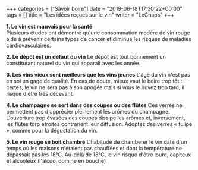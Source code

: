 +++
categories = ["Savoir boire"]
date = "2019-06-18T17:30:22+00:00"
tags = [] 
title = "Les idées reçues sur le vin"
writer = "LeChaps"
+++

**1. Le vin est mauvais pour la santé**  
Plusieurs études ont démontré qu'une consommation modére de vin rouge aide à prévenir certains types de cancer et diminue les risques de maladies cardiovasculaires.  

**2. Le dépôt est un défaut du vin**
Le dépôt est tout bonnement un constitutant naturel du vin qui apparaît avec les année.  

**3. Les vins vieux sont meilleurs que les vins jeunes**
L'âge du vin n'est pas en soi un gage de qualité. En cas de doute, mieux vaut le boire trop tôt : certes, le vin ne sera pas à son apogée mais si vous le buvez trop tard, il risque d'être très décevant.

**4. Le champagne se sert dans des coupes ou des flûtes**
Ces verres ne permettent pas d'apprécier pleinement les arômes du champagne. L'ouverture trop évasées des coupes dissipe les arômes et, inversement, les flûtes torp étroites contrarient leur diffusion. Adoptez des verres « tulipe », comme pour la dégustation du vin.

**5. Le vin rouge se boit chambré**
L'habitude de chamberer le vin date d'un temps où les maisons n'étaient pas chauffées et dont la température ne dépassait pas les 18°C. Au-delà de 18°C, le vin risque d'être lourd, capiteux et alcooleux (l'alcool domine en bouche)
